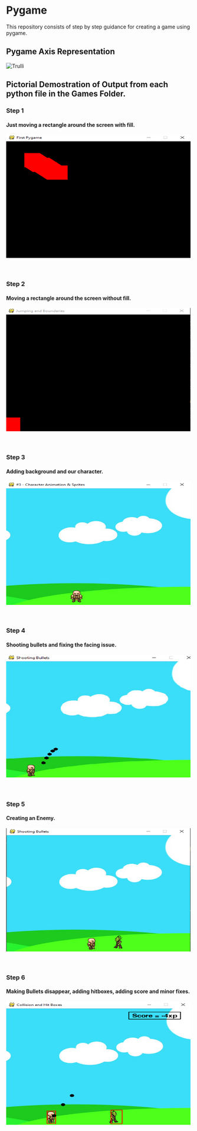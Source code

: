 # Pygame 

This repository consists of step by step guidance for creating a game using pygame.  

## Pygame Axis Representation
<img src="drawing-axis.jpg" alt="Trulli" width="500" height="333">


## Pictorial Demostration of Output from each python file in the Games Folder.
### Step 1 
#### Just moving a rectangle around the screen with fill.
<img src="Step 1.PNG" alt="Trulli" width="500" height="333"><br><br><br>


### Step 2
#### Moving a rectangle around the screen without fill.
<img src="Step 2.PNG" alt="Trulli" width="500" height="333"><br><br><br>


### Step 3
#### Adding background and our character.
<img src="Step 3.PNG" alt="Trulli" width="500" height="333"><br><br><br>


### Step 4
#### Shooting bullets and fixing the facing issue.
<img src="Step 4.png" alt="Trulli" width="500" height="333"><br><br><br>


### Step 5 
#### Creating an Enemy.
<img src="Step 5.PNG" alt="Trulli" width="500" height="333"><br><br><br>


### Step 6
#### Making Bullets disappear, adding hitboxes, adding score and minor fixes.
<img src="Step 6.png" alt="Trulli" width="500" height="333">
